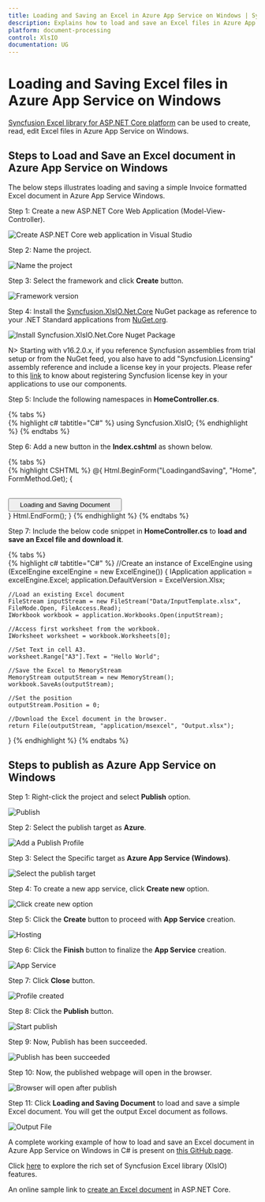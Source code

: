 ```yaml
---
title: Loading and Saving an Excel in Azure App Service on Windows | Syncfusion
description: Explains how to load and save an Excel files in Azure App Service on Windows using Syncfusion Excel library.
platform: document-processing
control: XlsIO
documentation: UG
---
```

# Loading and Saving Excel files in Azure App Service on Windows

[Syncfusion Excel library for ASP.NET Core platform](https://www.syncfusion.com/document-processing/excel-framework/net-core/excel-library) can be used to create, read, edit Excel files in Azure App Service on Windows.

## Steps to Load and Save an Excel document in Azure App Service on Windows

The below steps illustrates loading and saving a simple Invoice formatted Excel document in Azure App Service Windows.

Step 1: Create a new ASP.NET Core Web Application (Model-View-Controller).

![Create ASP.NET Core web application in Visual Studio](Loading-and-Saving_images/Loading-and-Saving_images_img1.png)

Step 2: Name the project.

![Name the project](Loading-and-Saving_images/Loading-and-Saving_images_img17.png)

Step 3: Select the framework and click **Create** button.

![Framework version](Loading-and-Saving_images/Loading-and-Saving_images_img18.png)

Step 4: Install the [Syncfusion.XlsIO.Net.Core](https://www.nuget.org/packages/Syncfusion.XlsIO.Net.Core) NuGet package as reference to your .NET Standard applications from [NuGet.org](https://www.nuget.org).

![Install Syncfusion.XlsIO.Net.Core Nuget Package](Loading-and-Saving_images/Loading-and-Saving_images_img19.png)

N> Starting with v16.2.0.x, if you reference Syncfusion assemblies from trial setup or from the NuGet feed, you also have to add "Syncfusion.Licensing" assembly reference and include a license key in your projects. Please refer to this [link](https://help.syncfusion.com/common/essential-studio/licensing/overview) to know about registering Syncfusion license key in your applications to use our components. 

Step 5: Include the following namespaces in **HomeController.cs**.

{% tabs %}  
{% highlight c# tabtitle="C#" %}
using Syncfusion.XlsIO;
{% endhighlight %}
{% endtabs %}  

Step 6: Add a new button in the **Index.cshtml** as shown below.

{% tabs %}  
{% highlight CSHTML %}
@{
    Html.BeginForm("LoadingandSaving", "Home", FormMethod.Get);
    {
        <div>
            <br>
            <input type="submit" value="Loading and Saving Document" style="width:230px;height:27px" />
        </div>
    }
    Html.EndForm();
}
{% endhighlight %}
{% endtabs %}

Step 7: Include the below code snippet in **HomeController.cs** to **load and save an Excel file and download it**.

{% tabs %}  
{% highlight c# tabtitle="C#" %}
//Create an instance of ExcelEngine
using (ExcelEngine excelEngine = new ExcelEngine())
{
    IApplication application = excelEngine.Excel;
    application.DefaultVersion = ExcelVersion.Xlsx;

    //Load an existing Excel document
    FileStream inputStream = new FileStream("Data/InputTemplate.xlsx", FileMode.Open, FileAccess.Read);
    IWorkbook workbook = application.Workbooks.Open(inputStream);

    //Access first worksheet from the workbook.
    IWorksheet worksheet = workbook.Worksheets[0];

    //Set Text in cell A3.
    worksheet.Range["A3"].Text = "Hello World";

    //Save the Excel to MemoryStream 
    MemoryStream outputStream = new MemoryStream();
    workbook.SaveAs(outputStream);

    //Set the position
    outputStream.Position = 0;

    //Download the Excel document in the browser.
    return File(outputStream, "application/msexcel", "Output.xlsx");
}
{% endhighlight %}
{% endtabs %} 

## Steps to publish as Azure App Service on Windows

Step 1: Right-click the project and select **Publish** option.

![Publish](Loading-and-Saving_images/Loading-and-Saving_images_img20.png)

Step 2: Select the publish target as **Azure**.

![Add a Publish Profile](Loading-and-Saving_images/Loading-and-Saving_images_img21.png)

Step 3: Select the Specific target as **Azure App Service (Windows)**.

![Select the publish target](Loading-and-Saving_images/Loading-and-Saving_images_img22.png)

Step 4: To create a new app service, click **Create new** option.

![Click create new option](Loading-and-Saving_images/Loading-and-Saving_images_img23.png)

Step 5: Click the **Create** button to proceed with **App Service** creation.

![Hosting](Loading-and-Saving_images/Loading-and-Saving_images_img24.png)

Step 6: Click the **Finish** button to finalize the **App Service** creation.

![App Service](Loading-and-Saving_images/Loading-and-Saving_images_img25.png)

Step 7: Click **Close** button.

![Profile created](Loading-and-Saving_images/Loading-and-Saving_images_img26.png)

Step 8: Click the **Publish** button.

![Start publish](Loading-and-Saving_images/Loading-and-Saving_images_img27.png)

Step 9: Now, Publish has been succeeded.

![Publish has been succeeded](Loading-and-Saving_images/Loading-and-Saving_images_img28.png)

Step 10: Now, the published webpage will open in the browser. 

![Browser will open after publish](Loading-and-Saving_images/Loading-and-Saving_images_img29.png)

Step 11: Click **Loading and Saving Document** to load and save a simple Excel document. You will get the output Excel document as follows.

![Output File](Loading-and-Saving_images/Loading-and-Saving_images_img30.png)

A complete working example of how to load and save an Excel document in Azure App Service on Windows in C# is present on [this GitHub page](https://github.com/SyncfusionExamples/XlsIO-Examples/tree/master/Loading%20and%20Saving/Azure/Azure%20App%20Service/Loading%20and%20Saving).

Click [here](https://www.syncfusion.com/document-processing/excel-framework/net-core) to explore the rich set of Syncfusion Excel library (XlsIO) features.

An online sample link to [create an Excel document](https://ej2.syncfusion.com/aspnetcore/Excel/Create#/material3) in ASP.NET Core.